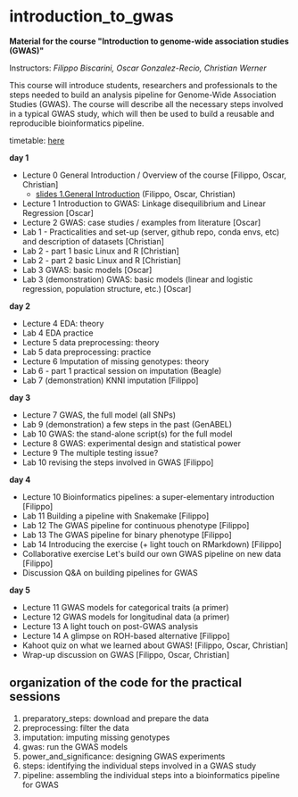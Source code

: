 # introduction_to_gwas

**Material for the course "Introduction to genome-wide association studies (GWAS)"**

Instructors: *Filippo Biscarini, Oscar Gonzalez-Recio, Christian Werner*

This course will introduce students, researchers and professionals to the steps needed to build an analysis pipeline for Genome-Wide Association Studies (GWAS). The course will describe all the necessary steps involved in a typical GWAS study, which will then be used to build a reusable and reproducible bioinformatics pipeline.

timetable: [here](https://docs.google.com/spreadsheets/d/1Cy8vBD6I_no8UPzYPU9bz7ASWyI3bc4Y9vcdr5S1TBw/edit#gid=0)

**day 1**

- Lecture 0	General Introduction / Overview of the course [Filippo, Oscar, Christian]
    -   [slides 1.General Introduction]() (Filippo, Oscar, Christian)
- Lecture 1	Introduction to GWAS: Linkage disequilibrium and Linear Regression [Oscar]
- Lecture 2	GWAS: case studies / examples from literature [Oscar]
- Lab 1 - Practicalities and set-up (server, github repo, conda envs, etc) and description of datasets [Christian]
- Lab 2 - part 1   basic Linux and R [Christian]
- Lab 2 - part 2	basic Linux and R [Christian]
- Lab 3	GWAS: basic models [Oscar]
- Lab 3 (demonstration)    GWAS: basic models (linear and logistic regression, population structure, etc.) [Oscar]

**day 2**

- Lecture 4 EDA: theory
- Lab 4    EDA practice
- Lecture 5	data preprocessing: theory
- Lab 5   data preprocessing: practice
- Lecture 6	Imputation of missing genotypes: theory
- Lab 6 - part 1    practical session on imputation (Beagle)
- Lab 7 (demonstration) KNNI imputation [Filippo]

**day 3**

- Lecture 7 GWAS, the full model (all SNPs)
- Lab 9 (demonstration)  a few steps in the past (GenABEL)
- Lab 10   GWAS: the stand-alone script(s) for the full model
- Lecture 8 GWAS: experimental design and statistical power
- Lecture 9 The multiple testing issue?
- Lab 10  revising the steps involved in GWAS [Filippo]

**day 4**

- Lecture 10   Bioinformatics pipelines: a super-elementary introduction [Filippo]
- Lab 11    Building a pipeline with Snakemake [Filippo]
- Lab 12   The GWAS pipeline for continuous phenotype [Filippo]
- Lab 13   The GWAS pipeline for binary phenotype [Filippo]
- Lab 14  Introducing the exercise (+ light touch on RMarkdown) [Filippo]
- Collaborative exercise Let's build our own GWAS pipeline on new data [Filippo]
- Discussion Q&A on building pipelines for GWAS

**day 5**

- Lecture 11 GWAS models for categorical traits (a primer) 
- Lecture 12 GWAS models for longitudinal data (a primer)
- Lecture 13   A light touch on post-GWAS analysis
- Lecture 14	A glimpse on ROH-based alternative [Filippo]
- Kahoot quiz on what we learned about GWAS! [Filippo, Oscar, Christian]
- Wrap-up discussion on GWAS [Filippo, Oscar, Christian]

## organization of the code for the practical sessions

1. preparatory_steps: download and prepare the data
2. preprocessing: filter the data
3. imputation: imputing missing genotypes
4. gwas: run the GWAS models
5. power_and_significance: designing GWAS experiments
6. steps: identifying the individual steps involved in a GWAS study
7. pipeline: assembling the individual steps into a bioinformatics pipeline for GWAS
